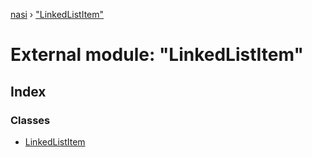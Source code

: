 [nasi](../globals.md) › ["LinkedListItem"](_linkedlistitem_.md)

# External module: "LinkedListItem"

## Index

### Classes

* [LinkedListItem](../classes/_linkedlistitem_.linkedlistitem.md)
